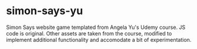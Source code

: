 # simon-says-yu
Simon Says website game templated from Angela Yu's Udemy course. JS code is original. Other assets are taken from the course, modified to implement additional functionality and accomodate a bit of experimentation. 
